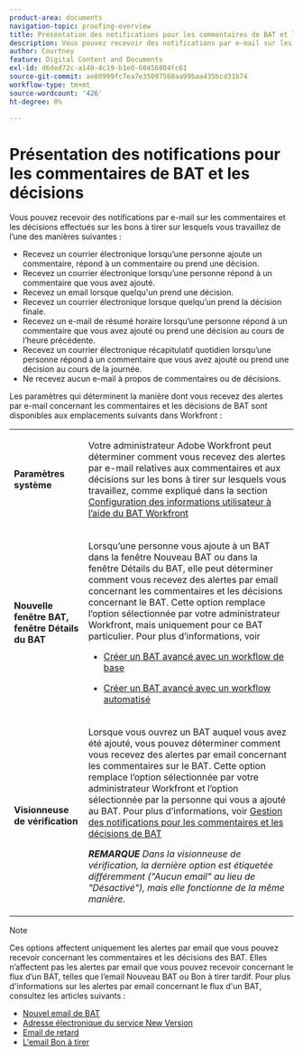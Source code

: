 ```yaml
---
product-area: documents
navigation-topic: proofing-overview
title: Présentation des notifications pour les commentaires de BAT et les décisions
description: Vous pouvez recevoir des notifications par e-mail sur les commentaires et les décisions pris sur les bons à tirer sur lesquels vous travaillez.
author: Courtney
feature: Digital Content and Documents
exl-id: d6ded72c-a140-4c19-b1e0-60456804fc61
source-git-commit: ae80999fc7ea7e35097560aa99baa435bcd31b74
workflow-type: tm+mt
source-wordcount: '426'
ht-degree: 0%

---
```


# Présentation des notifications pour les commentaires de BAT et les décisions

Vous pouvez recevoir des notifications par e-mail sur les commentaires et les décisions effectués sur les bons à tirer sur lesquels vous travaillez de l’une des manières suivantes :

* Recevez un courrier électronique lorsqu’une personne ajoute un commentaire, répond à un commentaire ou prend une décision.
* Recevez un courrier électronique lorsqu’une personne répond à un commentaire que vous avez ajouté.
* Recevez un email lorsque quelqu&#39;un prend une décision.
* Recevez un courrier électronique lorsque quelqu’un prend la décision finale.
* Recevez un e-mail de résumé horaire lorsqu’une personne répond à un commentaire que vous avez ajouté ou prend une décision au cours de l’heure précédente.
* Recevez un courrier électronique récapitulatif quotidien lorsqu’une personne répond à un commentaire que vous avez ajouté ou prend une décision au cours de la journée.
* Ne recevez aucun e-mail à propos de commentaires ou de décisions.

Les paramètres qui déterminent la manière dont vous recevez des alertes par e-mail concernant les commentaires et les décisions de BAT sont disponibles aux emplacements suivants dans Workfront :

<table cellpadding="10" cellspacing="0"> 
 <tbody> 
  <tr> 
   <td role="rowheader"> <p><span class="wysiwyg-font-size-medium"><strong>Paramètres système</strong></span> </p> </td> 
   <td> <p><span class="wysiwyg-font-size-medium">Votre administrateur Adobe Workfront peut déterminer comment vous recevez des alertes par e-mail relatives aux commentaires et aux décisions sur les bons à tirer sur lesquels vous travaillez, comme expliqué dans la section <a href="../../../workfront-proof/wp-mnguserscontacts/users/configure-user-info.md" class="MCXref xref">Configuration des informations utilisateur à l’aide du BAT Workfront</a></span> </p> </td> 
  </tr> 
  <tr> 
   <td role="rowheader"> <p><span class="wysiwyg-font-size-medium"><strong>Nouvelle fenêtre BAT, fenêtre Détails du BAT</strong></span> </p> </td> 
   <td> <p><span class="wysiwyg-font-size-medium">Lorsqu’une personne vous ajoute à un BAT dans la fenêtre Nouveau BAT ou dans la fenêtre Détails du BAT, elle peut déterminer comment vous recevez des alertes par email concernant les commentaires et les décisions concernant le BAT. Cette option remplace l’option sélectionnée par votre administrateur Workfront, mais uniquement pour ce BAT particulier. Pour plus d’informations, voir</span> </p> 
    <ul> 
     <li> <p><a href="../../../review-and-approve-work/proofing/creating-proofs-within-workfront/configure-basic-proof-workflow.md" class="MCXref xref">Créer un BAT avancé avec un workflow de base</a> </p> </li> 
     <li> <p><a href="../../../review-and-approve-work/proofing/creating-proofs-within-workfront/create-automated-proof-workflow.md" class="MCXref xref">Créer un BAT avancé avec un workflow automatisé</a> </p> </li> 
    </ul> </td> 
  </tr> 
  <tr> 
   <td role="rowheader"> <p><span class="wysiwyg-font-size-medium"><strong>Visionneuse de vérification</strong></span> </p> </td> 
   <td> <p><span class="wysiwyg-font-size-medium">Lorsque vous ouvrez un BAT auquel vous avez été ajouté, vous pouvez déterminer comment vous recevez des alertes par email concernant les commentaires sur le BAT. Cette option remplace l’option sélectionnée par votre administrateur Workfront et l’option sélectionnée par la personne qui vous a ajouté au BAT. Pour plus d’informations, voir <a href="../../../review-and-approve-work/proofing/reviewing-proofs-within-workfront/manage-notifications-for-proof-comments.md" class="MCXref xref">Gestion des notifications pour les commentaires et les décisions de BAT</a></span> </p> <p><span class="wysiwyg-font-size-medium"><em><strong>REMARQUE</strong> Dans la visionneuse de vérification, la dernière option est étiquetée différemment ("Aucun email" au lieu de "Désactivé"), mais elle fonctionne de la même manière.</em></span> </p> </td> 
  </tr> 
 </tbody> 
</table>

>[!NOTE]
>
>Ces options affectent uniquement les alertes par email que vous pouvez recevoir concernant les commentaires et les décisions des BAT. Elles n’affectent pas les alertes par email que vous pouvez recevoir concernant le flux d’un BAT, telles que l’email Nouveau BAT ou Bon à tirer tardif. Pour plus d&#39;informations sur les alertes par email concernant le flux d&#39;un BAT, consultez les articles suivants :
>
>* [Nouvel email de BAT](../../../workfront-proof/wp-emailsntfctns/proof-notifications-and-reminders/new-proof-email.md)
>* [Adresse électronique du service New Version](../../../workfront-proof/wp-emailsntfctns/proof-notifications-and-reminders/new-version-email.md)
>* [Email de retard](../../../workfront-proof/wp-emailsntfctns/proof-notifications-and-reminders/late-proof-email.md)
>* [L&#39;email Bon à tirer](../../../workfront-proof/wp-emailsntfctns/proof-notifications-and-reminders/proof-made-email.md)
